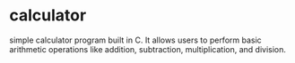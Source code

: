 # calculator
 simple calculator program built in C. It allows users to perform basic arithmetic operations like addition, subtraction, multiplication, and division.
